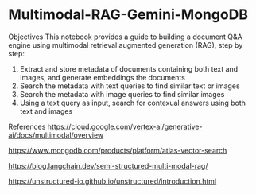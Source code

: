 # Multimodal-RAG-Gemini-MongoDB

Objectives
This notebook provides a guide to building a document Q&A engine using multimodal retrieval augmented generation (RAG), step by step:

1. Extract and store metadata of documents containing both text and images, and generate embeddings the documents
2. Search the metadata with text queries to find similar text or images
3. Search the metadata with image queries to find similar images
4. Using a text query as input, search for contexual answers using both text and images

References
https://cloud.google.com/vertex-ai/generative-ai/docs/multimodal/overview

https://www.mongodb.com/products/platform/atlas-vector-search

https://blog.langchain.dev/semi-structured-multi-modal-rag/

https://unstructured-io.github.io/unstructured/introduction.html
